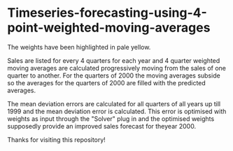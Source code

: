 # Timeseries-forecasting-using-4-point-weighted-moving-averages

The weights have been highlighted in pale yellow. 

Sales are listed for every 4 quarters for each year and 4 quarter weighted moving averages are calculated progressively moving from the sales of
one quarter to another. For the quarters of 2000 the moving averages subside so the averages for the quarters of 2000 are filled with the predicted averages.
 

The mean deviation errors are calculated for all quarters of all years up till 1999 and the mean deviation error is calculated. This error is optimised with 
weights as input through the "Solver" plug in and the optimised weights supposedly provide an improved sales forecast for theyear 2000. 

Thanks for visiting this repository!
